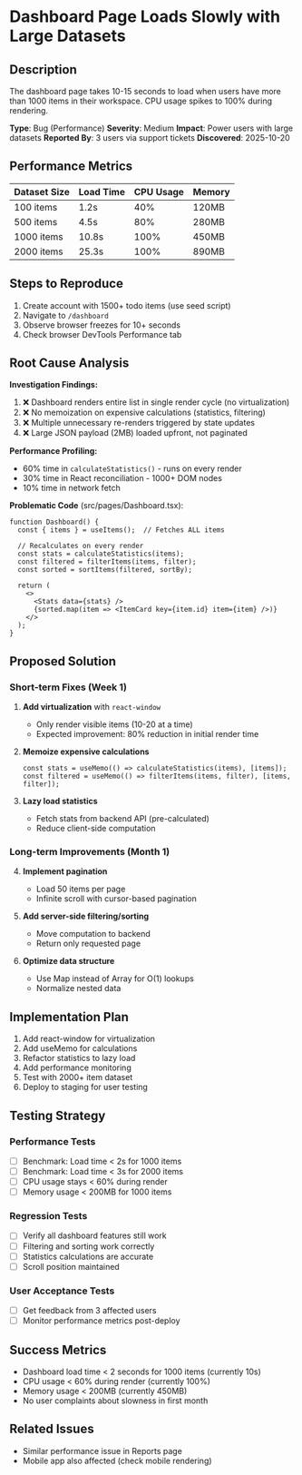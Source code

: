 # Dashboard Page Loads Slowly with Large Datasets

## Description

The dashboard page takes 10-15 seconds to load when users have more than 1000 items in their workspace. CPU usage spikes to 100% during rendering.

**Type**: Bug (Performance)
**Severity**: Medium
**Impact**: Power users with large datasets
**Reported By**: 3 users via support tickets
**Discovered**: 2025-10-20

## Performance Metrics

| Dataset Size | Load Time | CPU Usage | Memory |
|--------------|-----------|-----------|--------|
| 100 items    | 1.2s      | 40%       | 120MB  |
| 500 items    | 4.5s      | 80%       | 280MB  |
| 1000 items   | 10.8s     | 100%      | 450MB  |
| 2000 items   | 25.3s     | 100%      | 890MB  |

## Steps to Reproduce

1. Create account with 1500+ todo items (use seed script)
2. Navigate to `/dashboard`
3. Observe browser freezes for 10+ seconds
4. Check browser DevTools Performance tab

## Root Cause Analysis

**Investigation Findings:**
1. ❌ Dashboard renders entire list in single render cycle (no virtualization)
2. ❌ No memoization on expensive calculations (statistics, filtering)
3. ❌ Multiple unnecessary re-renders triggered by state updates
4. ❌ Large JSON payload (2MB) loaded upfront, not paginated

**Performance Profiling:**
- 60% time in `calculateStatistics()` - runs on every render
- 30% time in React reconciliation - 1000+ DOM nodes
- 10% time in network fetch

**Problematic Code** (src/pages/Dashboard.tsx):
```tsx
function Dashboard() {
  const { items } = useItems();  // Fetches ALL items

  // Recalculates on every render
  const stats = calculateStatistics(items);
  const filtered = filterItems(items, filter);
  const sorted = sortItems(filtered, sortBy);

  return (
    <>
      <Stats data={stats} />
      {sorted.map(item => <ItemCard key={item.id} item={item} />)}
    </>
  );
}
```

## Proposed Solution

### Short-term Fixes (Week 1)
1. **Add virtualization** with `react-window`
   - Only render visible items (10-20 at a time)
   - Expected improvement: 80% reduction in initial render time

2. **Memoize expensive calculations**
   ```tsx
   const stats = useMemo(() => calculateStatistics(items), [items]);
   const filtered = useMemo(() => filterItems(items, filter), [items, filter]);
   ```

3. **Lazy load statistics**
   - Fetch stats from backend API (pre-calculated)
   - Reduce client-side computation

### Long-term Improvements (Month 1)
4. **Implement pagination**
   - Load 50 items per page
   - Infinite scroll with cursor-based pagination

5. **Add server-side filtering/sorting**
   - Move computation to backend
   - Return only requested page

6. **Optimize data structure**
   - Use Map instead of Array for O(1) lookups
   - Normalize nested data

## Implementation Plan

1. Add react-window for virtualization
2. Add useMemo for calculations
3. Refactor statistics to lazy load
4. Add performance monitoring
5. Test with 2000+ item dataset
6. Deploy to staging for user testing

## Testing Strategy

### Performance Tests
- [ ] Benchmark: Load time < 2s for 1000 items
- [ ] Benchmark: Load time < 3s for 2000 items
- [ ] CPU usage stays < 60% during render
- [ ] Memory usage < 200MB for 1000 items

### Regression Tests
- [ ] Verify all dashboard features still work
- [ ] Filtering and sorting work correctly
- [ ] Statistics calculations are accurate
- [ ] Scroll position maintained

### User Acceptance Tests
- [ ] Get feedback from 3 affected users
- [ ] Monitor performance metrics post-deploy

## Success Metrics

- Dashboard load time < 2 seconds for 1000 items (currently 10s)
- CPU usage < 60% during render (currently 100%)
- Memory usage < 200MB (currently 450MB)
- No user complaints about slowness in first month

## Related Issues

- Similar performance issue in Reports page
- Mobile app also affected (check mobile rendering)
